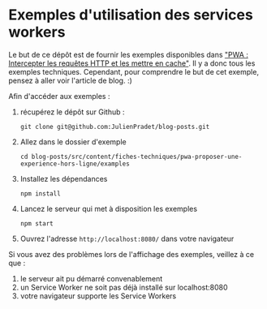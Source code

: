 # Exemples d'utilisation des services workers

Le but de ce dépôt est de fournir les exemples disponibles dans ["PWA : Intercepter les requêtes HTTP et les mettre en cache"](http://julienpradet.fr/fiches-techniques/pwa-proposer-une-experience-hors-ligne/). Il y a donc tous les exemples techniques. Cependant, pour comprendre le but de cet exemple, pensez à aller voir l'article de blog. :)

Afin d'accéder aux exemples&nbsp;:

1. récupérez le dépôt sur Github :
    ```
    git clone git@github.com:JulienPradet/blog-posts.git
    ```
2. Allez dans le dossier d'exemple
    ```
    cd blog-posts/src/content/fiches-techniques/pwa-proposer-une-experience-hors-ligne/examples
    ```
3. Installez les dépendances
    ```
    npm install
    ```
4. Lancez le serveur qui met à disposition les exemples
    ```
    npm start
    ```
5. Ouvrez l'adresse `http://localhost:8080/` dans votre navigateur

Si vous avez des problèmes lors de l'affichage des exemples, veillez à ce que&nbsp;:
1. le serveur ait pu démarré convenablement
2. un Service Worker ne soit pas déjà installé sur localhost:8080
3. votre navigateur supporte les Service Workers